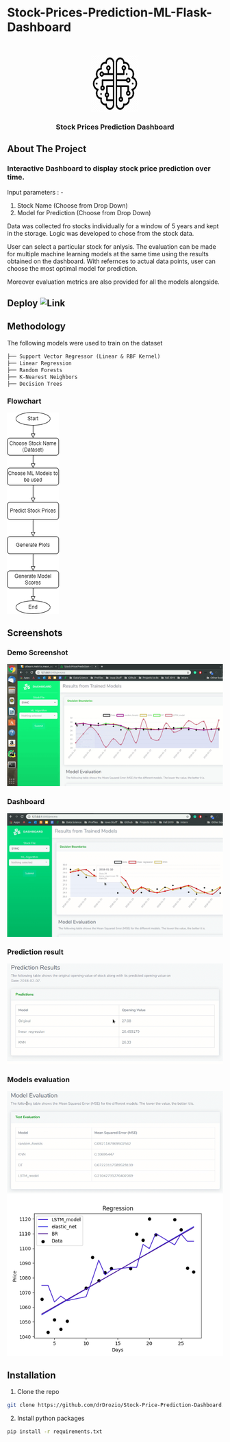 # Stock-Prices-Prediction-ML-Flask-Dashboard

<!-- PROJECT LOGO -->
<br />
<p align="center">
  <a href="https://github.com/Zeeshanahmad4/BOT--Hydrafacial">
    <img src="https://github.com/Zeeshanahmad4/ML--RMSE-with-graphs/blob/master/digital-brain-ai-machine-learning-artificial-intelligence-512.png" alt="Logo" width="110" height="130">
  </a>
  <h3 align="center">Stock Prices Prediction Dashboard</h3>
</p>


<!-- ABOUT THE PROJECT -->
## About The Project
### Interactive Dashboard to display stock price prediction over time.
Input parameters : -
1. Stock Name (Choose from Drop Down)
2. Model for Prediction (Choose from Drop Down)

Data was collected fro stocks individually for a window of 5 years and kept in the storage. Logic was developed to chose from the stock data.

User can select a particular stock for anlysis. The evaluation can be made for multiple machine learning models at the same time using the results obtained on the dashboard. With refernces to actual data points, user can choose the most optimal model for prediction.

Moreover evaluation metrics are also provided for all the models alongside.

## Deploy ![Link](https://stock-price-predictordashboard.herokuapp.com/)

## Methodology 
The following models were used to train on the dataset

```
├── Support Vector Regressor (Linear & RBF Kernel)
├── Linear Regression
├── Random Forests
├── K-Nearest Neighbors
├── Decision Trees

```
### Flowchart
![plot](https://github.com/drDrozio/Stock-Price-Prediction-Dashboard/blob/master/flowchart.png)

## Screenshots
### Demo Screenshot
![Demo](https://github.com/drDrozio/Stock-Price-Prediction-Dashboard/blob/master/pics/ezgif.com-video-to-gif.gif)

### Dashboard
![Output-Data](https://github.com/drDrozio/Stock-Price-Prediction-Dashboard/blob/master/pics/Capture3.PNG)

### Prediction result
![predic](https://github.com/drDrozio/Stock-Price-Prediction-Dashboard/blob/master/pics/Capture1.PNG)

### Models evaluation
![evaluation](https://github.com/drDrozio/Stock-Price-Prediction-Dashboard/blob/master/pics/Capture2.PNG)
![evaluation](https://github.com/drDrozio/Stock-Price-Prediction-Dashboard/blob/master/pics/Plot.png)



## Installation
1. Clone the repo
```sh
git clone https://github.com/drDrozio/Stock-Price-Prediction-Dashboard.git
```

2. Install python packages
```sh
pip install -r requirements.txt
```
